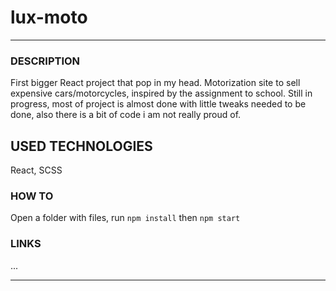 # lux-moto
***
### DESCRIPTION
First bigger React project that pop in my head. Motorization site to sell expensive cars/motorcycles, inspired by the assignment to school. Still in progress, most of project is almost done with little tweaks needed to be done, also there is a bit of code i am not really proud of.

## USED TECHNOLOGIES
React, SCSS

### HOW TO
Open a folder with files, run `npm install` then `npm start`

### LINKS
...
***
